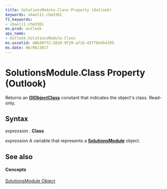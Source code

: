 ```yaml
---
title: SolutionsModule.Class Property (Outlook)
keywords: vbaol11.chm3361
f1_keywords:
- vbaol11.chm3361
ms.prod: outlook
api_name:
- Outlook.SolutionsModule.Class
ms.assetid: d8b49f72-3810-9f29-a716-d37766454295
ms.date: 06/08/2017
---
```



# SolutionsModule.Class Property (Outlook)

Returns an  **[OlObjectClass](olobjectclass-enumeration-outlook.md)** constant that indicates the object's class. Read-only.


## Syntax

 _expression_ . **Class**

 _expression_ A variable that represents a **[SolutionsModule](solutionsmodule-object-outlook.md)** object.


## See also


#### Concepts


[SolutionsModule Object](solutionsmodule-object-outlook.md)


